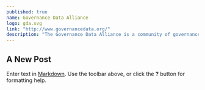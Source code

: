 ```yaml
---
published: true
name: Governance Data Alliance
logo: gda.svg
link: "http://www.governancedata.org/"
description: "The Governance Data Alliance is a community of governance data producers, users, and funders committed to the effective production and use of high-quality data to advance democratic governance reforms in countries."
---
```


## A New Post

Enter text in [Markdown](http://daringfireball.net/projects/markdown/). Use the toolbar above, or click the **?** button for formatting help.
